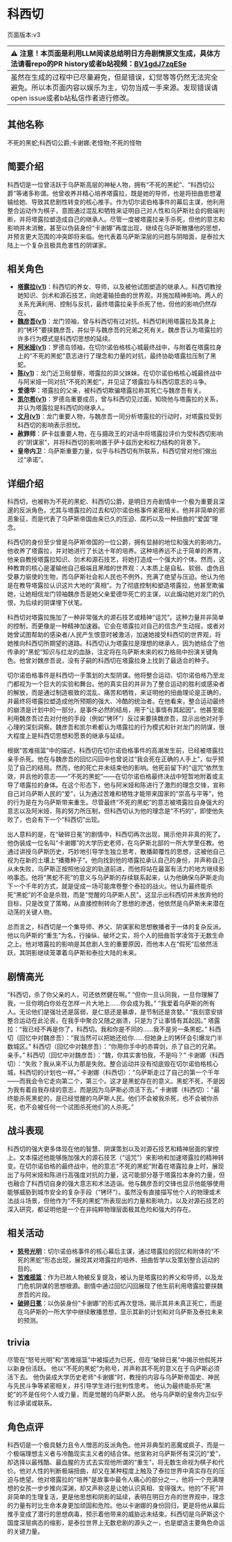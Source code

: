 # 科西切
页面版本:v3
 

| :warning: 注意！本页面是利用LLM阅读总结明日方舟剧情原文生成，具体方法请看repo的PR history或者b站视频：[BV1gdJ7zqESe](https://www.bilibili.com/video/BV1gdJ7zqESe/)         |
|:----------------------------|
| 虽然在生成的过程中已尽量避免，但是错误，幻觉等等仍然无法完全避免。所以本页面内容以娱乐为主，切勿当成一手来源。发现错误请open issue或者b站私信作者进行修改。|



## 其他名称
不死的黑蛇;科西切公爵;卡谢娜;老怪物;不死的怪物
## 简要介绍
科西切是一位曾活跃于乌萨斯高层的神秘人物，拥有“不死的黑蛇”、“科西切公爵”等诸多称谓。他曾收养并精心培养塔露拉，既是她的导师，也是将扭曲思想灌输给她、导致其悲剧性转变的核心推手。作为切尔诺伯格事件的幕后主谋，他利用整合运动作为棋子，意图通过混乱和牺牲来证明自己对人性和乌萨斯社会的极端判断，并将塔露拉塑造成自己的继承人。尽管一度被塔露拉亲手杀死，但他的意志和影响并未消散，甚至以伪装身份“卡谢娜”再度出现，继续在乌萨斯散播他的思想，并预言更大范围的冲突即将来临。他代表着乌萨斯深层的问题与阴暗面，是泰拉大陆上一个复杂且极具危害性的阴谋家。
## 相关角色
-   **[塔露拉](extended_char_ta_lu_la.md)([v1](../chars/extended_char_ta_lu_la.md))**：科西切的养女、导师，以及被他试图塑造的继承人。科西切教授她知识、剑术和源石技艺，向她灌输扭曲的世界观，并施加精神影响。两人的关系充满利用、控制与反抗，最终塔露拉亲手杀死了他，但他的影响仍然存在。
-   **[魏彦吾](extended_char_wei_yan_wu.md)([v1](../chars/extended_char_wei_yan_wu.md))**：龙门领袖，曾与科西切有过对抗。科西切利用塔露拉及其身上的“铐环”要挟魏彦吾，并似乎与魏彦吾的兄弟之死有关。魏彦吾认为塔露拉的许多行为模式是科西切思想的延续。
-   **[阿米娅](char_002_amiya.md)([v1](../chars/char_002_amiya.md))**：罗德岛领袖，在切尔诺伯格核心城最终战中，与附着在塔露拉身上的“不死的黑蛇”意志进行了理念和力量的对抗，最终协助塔露拉压制了黑蛇。
-   **[陈](char_010_chen.md)([v1](../chars/char_010_chen.md))**：龙门近卫局督察，塔露拉的异父妹妹。在切尔诺伯格核心城最终战中与阿米娅一同对抗“不死的黑蛇”，并见证了塔露拉与科西切意志的斗争。
-   **爱德华**：塔露拉的父亲，被科西切欺骗塔露拉称其死亡与魏彦吾有关。
-   **[凯尔希](char_003_kalts.md)([v1](../chars/char_003_kalts.md))**：罗德岛重要成员，曾与科西切见过面，知晓他与塔露拉的关系，并认为塔露拉是科西切的继承人。
-   **[文月](extended_char_wen_yue.md)([v1](../chars/extended_char_wen_yue.md))**：龙门重要人物，与魏彦吾一同分析塔露拉的行动时，对塔露拉受到科西切的影响表示担忧。
-   **赦罪师**：萨卡兹重要人物，在与摄政王的对话中将塔露拉评价为受科西切影响的“阴谋家”，并将科西切的影响置于萨卡兹历史和权力结构的背景下。
-   **皇帝内卫**：乌萨斯重要力量，似乎与科西切有所联系，科西切曾对他们做出过“承诺”。
## 详细介绍
科西切，也被称为不死的黑蛇、科西切公爵，是明日方舟剧情中一个极为重要且深邃的反派角色，尤其与塔露拉的过去和切尔诺伯格事件紧密相关。他并非简单的邪恶象征，而是代表了乌萨斯帝国由来已久的压迫、腐朽以及一种扭曲的“爱国”理念。

科西切的身份至少曾是乌萨斯帝国的一位公爵，拥有显赫的地位和强大的影响力。他收养了塔露拉，并对她进行了长达十年的培养。这种培养远不止于简单的养育，他亲自教授塔露拉知识、剑术和源石技艺，将她打造成一个强大的个体。然而，这种教育的核心是灌输他自己极端且黑暗的世界观：人本质上是自私、软弱、虚伪且受暴力驱使的生物，而乌萨斯社会和人民也不例外，充满了绝望与压迫。他认为他是在教导塔露拉认识这片大地的“真相”。为了彻底控制和塑造塔露拉，他甚至欺骗她，让她相信龙门领袖魏彦吾是她父亲爱德华死亡的主谋，以此煽动她对龙门的仇恨，为后续的阴谋埋下伏笔。

科西切对塔露拉施加了一种非常强大的源石技艺或精神“诅咒”。这种力量并非简单的控制，而更像是一种精神加速器。它会在塔露拉对自己的信念产生动摇，或者对她曾试图帮助的感染者/人民产生恨意时被激活，加速她接受科西切的世界观，将她推向科西切所期望的道路。科西切认为塔露拉是理想的继承人，因为她结合了他传承的“黑蛇”知识与红龙的血脉，注定将在乌萨斯未来的权力格局中扮演关键角色。他曾对魏彦吾说，没有子嗣的科西切在塔露拉身上找到了最适合的种子。

切尔诺伯格事件是科西切一手策划的大型阴谋。他将整合运动、切尔诺伯格乃至龙门都视为一个巨大的实验和舞台。他的真实目的并非为了整合运动的胜利或感染者的解放，而是通过制造极致的混乱、痛苦和牺牲，来证明他的扭曲理论是正确的，并最终将塔露拉塑造成他所预期的强大、冷酷的统治者。在他看来，整合运动最终的崩溃是计划中的一部分，是事件必然的结局，用于“让事情有其起因”。他甚至能利用魏彦吾过去对付他的手段（例如“铐环”）反过来要挟魏彦吾，显示出他对对手心理的深刻洞察。魏彦吾和凯尔希都认为塔露拉的行为模式和针对龙门的阴谋，很大程度上是科西切思想和愿景的继承与延续。

根据“苦难摇篮”中的描述，科西切在切尔诺伯格事件的高潮发生前，已经被塔露拉亲手杀死。他在与魏彦吾的回忆闪回中也曾说过“我会死在正确的人手上”，似乎预见了自己的结局。然而，他的死亡并未结束他的影响。他死前留下的“诅咒”依然生效，并且他的意志——“不死的黑蛇”——在切尔诺伯格最终决战中短暂地附着或主导了塔露拉的身体。在这个形态下，他与阿米娅和陈进行了激烈的理念交锋，宣称自己对乌萨斯人民的“爱”，认为通过苦难和牺牲才能带来国家的“崇高与平等”，他的行为是在为乌萨斯带来重生。尽管最终“不死的黑蛇”的意志被塔露拉自身强大的意志以及阿米娅、陈的努力所压制，但科西切认为他的理念是“不朽的”，即使他失败了，也会有下一个“科西切”出现。

出人意料的是，在“破碎日冕”的剧情中，科西切再次出现，揭示他并非真的死了。他伪装成一位名叫“卡谢娜”的大学历史老师，在乌萨斯北部的一所大学里任教。他通过讲授乌萨斯历史，巧妙地引导学生独立思考，散播颠覆性的思想，这被他自己视为在新的土壤上“播撒种子”。他向找到他的塔露拉承认自己的身份，并声称自己从未失败，乌萨斯正按照他设定的轨道前进，而他将站在最富有活力的地方继续影响事态。他将“黑蛇不死”的意义与乌萨斯的存续联系起来，认为他确保乌萨斯走向下一个千年的方式，就是促成一场可能席卷整个泰拉的战火。他认为最终能杀死“黑蛇”的不会是杀戮，而是“觉醒的乌萨斯人民”。这显示出科西切并未放弃他的目标，只是改变了策略，从直接控制转向了思想的渗透，他依然是乌萨斯未来潜在动荡的关键人物。

总而言之，科西切是一个集导师、养父、阴谋家和思想散播者于一体的复杂反派。他以乌萨斯的“重生”为名，行操纵、破坏之实，将个人的扭曲哲学凌驾于无数生命之上。他对塔露拉的影响是其悲剧人生的重要原因，而他本人在“假死”后依然活跃，其阴影继续笼罩着乌萨斯和泰拉大陆的未来。
## 剧情高光
“科西切，杀了你父亲的人，可还依然健在啊。”
“但你一旦认同我，一旦你理解了我，一旦你明白你处在怎样一片大地上......你会成为我。”
“我爱着乌萨斯的所有人。无论他们是强壮还是孱弱，是仁慈还是暴虐，是节制还是贪婪。”
“我刻意安排整合运动在此沦丧，在我手中聚合又随之崩溃，只是为了让事情有其起因。”
塔露拉：“我已经不再是你了，科西切。我和你是不同的......我不是另一条黑蛇。”
科西切（回忆中对魏彦吾）：“我当然可以把她还给你......但她身上的铐环会引爆龙门半数城区。”
科西切（回忆中对魏彦吾）：“你用你手中的赤霄剑，杀了自己的兄弟。亲手。”
科西切（回忆中对魏彦吾）：“魏，你其实害怕我，不是吗？”
卡谢娜（科西切）：“失败？我从来不认为那是失败。整合运动并没有彻底毁在切尔诺伯格核心城，科西切的计划也一样。”
卡谢娜（科西切）：“乌萨斯走过了自己的第一个千年——而我会令它走向第二个，第三个。这才是黑蛇存在的意义。黑蛇不死，不是因为我有着自我存续的意志，而是因为乌萨斯必须活下去。”
卡谢娜（科西切）：“最终能杀死黑蛇的，是已经觉醒的乌萨斯人民。他们不会被我杀死，也不会被你杀死，也不会被任何一个试图杀死他们的人杀死。”
## 战斗表现
科西切的强大更多体现在他的智慧、阴谋策划以及对源石技艺和精神层面的掌控上。文本描述他能够施加强大的源石技艺（“诅咒”）来影响和加速塔露拉的精神转变。在切尔诺伯格的最终战中，他的意志“不死的黑蛇”附着在塔露拉身上时，展现出了与阿米娅和陈进行高强度对抗的力量，这可能部分基于塔露拉本身的力量，但也融合了科西切自身的强大意志和术法造诣。他与魏彦吾的交锋也显示他能够使用能够威胁到城市安全的复杂手段（“铐环”）。虽然没有直接描写他个人的物理或术法战斗场景，但他作为“不死的黑蛇”所表现出的力量和影响力，以及对源石技艺的深入研究，都证明他是一个在非纯粹物理层面极其危险和强大的存在。
## 相关活动
-   **[怒号光明](../stories/main_8.md)**：切尔诺伯格事件的核心幕后主谋，通过塔露拉的回忆和附体的“不死的黑蛇”形态出现，展现其对塔露拉的培养、扭曲哲学以及策划整合运动的目的。
-   **[苦难摇篮](../stories/main_7.md)**：作为已故人物被反复提及，被认为是塔露拉的养父和导师，以及龙门危机阴谋的思想根源。剧情中通过回忆闪回展现了他生前利用塔露拉要挟魏彦吾的片段。
-   **[破碎日冕](../stories/main_10.md)**：以伪装身份“卡谢娜”的形式再次登场，揭示其并未真正死亡，而是在乌萨斯的一所大学中继续散播思想，显示其新的计划和对乌萨斯及泰拉未来的预测。
## trivia
尽管在“怒号光明”和“苦难摇篮”中被描述为已死，但在“破碎日冕”中揭示他假死并以新身份活跃。
他以“不死的黑蛇”为称号，并声称其不死的意义在于乌萨斯必须活下去。
他伪装成大学历史老师“卡谢娜”时，教授的内容与乌萨斯帝国史、神民与先民斗争等紧密相关，并引导学生进行批判性思考。
他认为最终能杀死“黑蛇”的不是任何个人或力量，而是觉醒的乌萨斯人民。
他与乌萨斯的皇帝内卫似乎有过承诺或联系。
## 角色点评
科西切是一个极具魅力且令人憎恶的反派角色。他并非典型的恶魔或疯子，而是一个极端理想主义者与冷酷现实主义者的结合体。他宣称对乌萨斯怀有深沉的“爱”，却选择以最残酷、最血腥的方式去实现他所谓的“重生”，将无数生命视为棋子和代价。他对人性的判断极端扭曲，却又在某种程度上触及了泰拉世界中真实存在的压迫与绝望。他对塔露拉的“培养”是故事中最令人痛心的部分之一，他将一个充满理想的女孩一步步推向深渊，却又声称这是让她认识真相、变得强大。他的“不死”并非简单的生理复活，更是他思想和阴影的延续，表明在明日方舟的世界观中，理念的力量有时比生命本身更加顽固和危险。他以卡谢娜的身份回归，更是将他从幕后推手变成了潜行的思想病毒，预示着他带来的威胁远未结束。科西切是乌萨斯这个国度深层病态的缩影，是泰拉世界上无数悲剧的源头之一，也是塑造主要角色命运的关键力量。